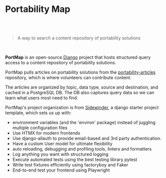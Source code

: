 # Portability Map

<br><br>

> A way to search a content repository of portability solutions

<br>

**PortMap** is an open-source [Django](https://www.djangoproject.com/) project that hosts structured
query access to a content repository of portability solutions.

PortMap pulls articles on portability solutions from the
[portability-articles](https://github.com/dtinit/portability-articles) repository, which is where
volunteers can contribute content.

The articles are organized by topic, data type, source and destination, and cached in a
PostgreSQL DB.  The DB also captures query data so we can learn what users most need to find.

PortMap's project organization is from [Sidewinder](https://stribny.github.io/sidewinder), a django starter project template,
which sets us up with:

* environment variables (and the 'environ' package) instead of juggling multiple configuration files
* Use HTMX for modern frontends
* Use django-allauth to provide email-based and 3rd party authentication.
* Have a custom User model for ultimate flexibility
* auto reloading, debugging and profiling tools, linters and formatters
* Log anything you want with structured logging
* Execute automated tests using the best testing library pytest
* Write test fixtures efficiently using factoryboy and Faker
* End-to-end test your frontend using Playwright
